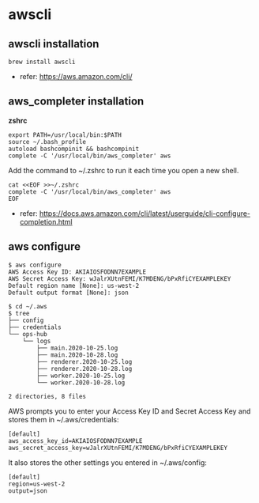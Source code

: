 # awscli
## awscli installation
```shell
brew install awscli
```
- refer: https://aws.amazon.com/cli/
## aws_completer installation
**zshrc**
```
export PATH=/usr/local/bin:$PATH
source ~/.bash_profile
autoload bashcompinit && bashcompinit
complete -C '/usr/local/bin/aws_completer' aws
```
Add the command to ~/.zshrc to run it each time you open a new shell.
```
cat <<EOF >>~/.zshrc
complete -C '/usr/local/bin/aws_completer' aws
EOF
```
- refer: https://docs.aws.amazon.com/cli/latest/userguide/cli-configure-completion.html
## aws configure 
```shell
$ aws configure
AWS Access Key ID: AKIAIOSFODNN7EXAMPLE
AWS Secret Access Key: wJalrXUtnFEMI/K7MDENG/bPxRfiCYEXAMPLEKEY
Default region name [None]: us-west-2
Default output format [None]: json

$ cd ~/.aws
$ tree                                           
├── config
├── credentials
└── ops-hub
    └── logs
        ├── main.2020-10-25.log
        ├── main.2020-10-28.log
        ├── renderer.2020-10-25.log
        ├── renderer.2020-10-28.log
        ├── worker.2020-10-25.log
        └── worker.2020-10-28.log

2 directories, 8 files
```
AWS prompts you to enter your Access Key ID and Secret Access Key and stores them in ~/.aws/credentials:
```
[default]
aws_access_key_id=AKIAIOSFODNN7EXAMPLE
aws_secret_access_key=wJalrXUtnFEMI/K7MDENG/bPxRfiCYEXAMPLEKEY
```
It also stores the other settings you entered in ~/.aws/config:
```
[default]
region=us-west-2
output=json
```
